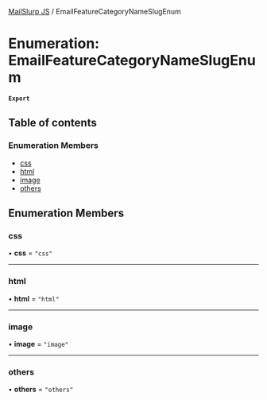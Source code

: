 [MailSlurp JS](../README.md) / EmailFeatureCategoryNameSlugEnum

# Enumeration: EmailFeatureCategoryNameSlugEnum

**`Export`**

## Table of contents

### Enumeration Members

- [css](EmailFeatureCategoryNameSlugEnum.md#css)
- [html](EmailFeatureCategoryNameSlugEnum.md#html)
- [image](EmailFeatureCategoryNameSlugEnum.md#image)
- [others](EmailFeatureCategoryNameSlugEnum.md#others)

## Enumeration Members

### css

• **css** = ``"css"``

___

### html

• **html** = ``"html"``

___

### image

• **image** = ``"image"``

___

### others

• **others** = ``"others"``

